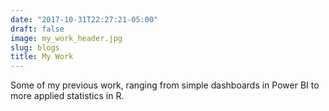 ```yaml
---
date: "2017-10-31T22:27:21-05:00"
draft: false
image: my_work_header.jpg
slug: blogs
title: My Work
---
```


Some of my previous work, ranging from simple dashboards in Power BI to more applied statistics in R.